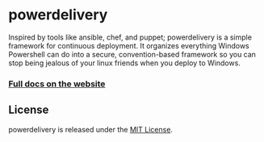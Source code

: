 powerdelivery
=============

Inspired by tools like ansible, chef, and puppet; powerdelivery is a simple framework for continuous deployment. It organizes everything Windows Powershell can do into a secure, convention-based framework so you can stop being jealous of your linux friends when you deploy to Windows.

### [Full docs on the website](http://powerdelivery.io)

## License

powerdelivery is released under the [MIT License](http://www.opensource.org/licenses/MIT).
